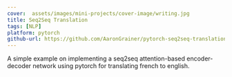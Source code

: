 ```yaml
---
cover:  assets/images/mini-projects/cover-image/writing.jpg
title: Seq2Seq Translation
tags: [NLP]
platform: pytorch
github-url: https://github.com/AaronGrainer/pytorch-seq2seq-translation
---
```


A simple example on implementing a seq2seq attention-based encoder-decoder network using pytorch for translating french to english.
